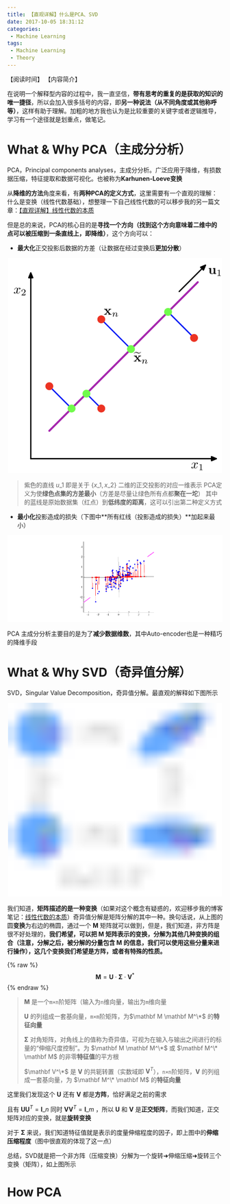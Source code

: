```yaml
---
title: 【直观详解】什么是PCA、SVD
date: 2017-10-05 18:31:12
categories:
 - Machine Learning
tags:
 - Machine Learning
 - Theory
---
```


【阅读时间】
【内容简介】

<!-- more -->

在说明一个解释型内容的过程中，我一直坚信，**带有思考的重复的是获取的知识的唯一捷径**，所以会加入很多括号的内容，即**另一种说法（从不同角度或其他称呼等）**，这样有助于理解。加粗的地方我也认为是比较重要的关键字或者逻辑推导，学习有一个途径就是划重点，做笔记。

# What & Why PCA（主成分分析）

PCA，Principal components analyses，主成分分析。广泛应用于降维，有损数据压缩，特征提取和数据可视化。也被称为**Karhunen-Loeve变换**

从**降维的方法**角度来看，有**两种PCA的定义方式**，这里需要有一个直观的理解：什么是变换（线性代数基础），想整理一下自己线性代数的可以移步我的另一篇文章：[【直观详解】线性代数的本质](https://charlesliuyx.github.io/2017/10/06/%E3%80%90%E7%9B%B4%E8%A7%82%E8%AF%A6%E8%A7%A3%E3%80%91%E7%BA%BF%E6%80%A7%E4%BB%A3%E6%95%B0%E7%9A%84%E6%9C%AC%E8%B4%A8/)

但是总的来说，PCA的核心目的是**寻找一个方向（找到这个方向意味着二维中的点可以被压缩到一条直线上，即降维）**，这个方向可以：

- **最大化**正交投影后数据的方差（让数据在经过变换后**更加分散**）

<div align="center"><img src="【直观详解】什么是PCA、SVD/PCA.png" alt="往低维度的投影直观表示图" width="500px"></div>

> 紫色的直线 $u\_1$ 即是关于 $\{x\_1,x\_2\}$ 二维的正交投影的对应一维表示
> PCA定义为使**绿色点集的方差最小**（方差是尽量让绿色所有点都**聚在一坨**）
> 其中的蓝线是原始数据集（红点）到**低纬度的距离**，这可以引出第二种定义方式

- **最小化**投影造成的损失（下图中**所有红线（投影造成的损失）**加起来最小）

![投影造成的损失](【直观详解】什么是PCA、SVD/PCAani.gif)

PCA 主成分分析主要目的是为了**减少数据维数**，其中Auto-encoder也是一种精巧的降维手段

# What & Why SVD（奇异值分解）

SVD，Singular Value Decomposition，奇异值分解。最直观的解释如下图所示

<div align="center"><img src="【直观详解】什么是PCA、SVD/SVD.svg" alt="往低维度的投影直观表示图" width="500px"></div>

我们知道，**矩阵描述的是一种变换**（如果对这个概念有疑惑的，欢迎移步我的博客笔记：[线性代数的本质](https://charlesliuyx.github.io/2017/10/06/%E3%80%90%E7%9B%B4%E8%A7%82%E8%AF%A6%E8%A7%A3%E3%80%91%E7%BA%BF%E6%80%A7%E4%BB%A3%E6%95%B0%E7%9A%84%E6%9C%AC%E8%B4%A8/)）奇异值分解是矩阵分解的其中一种。换句话说，从上图的圆**变换**为右边的椭圆，通过一个 $\mathbf M$ 矩阵就可以做到，但是，我们知道，非方阵是很不好处理的，**我们希望，可以把 $\mathbf M$ 矩阵表示的变换，分解为其他几种变换的组合（注意，分解之后，被分解的分量包含 $\mathbf M$ 的信息，我们可以使用这些分量来进行操作），这几个变换我们希望是方阵，或者有特殊的性质。**

{% raw %}
$$
\mathbf M = \mathbf U \cdot \mathbf \Sigma \cdot \mathbf V^*
$$
{% endraw %}

> $\mathbf M$ 是一个`m×n`阶矩阵（输入为`n`维向量，输出为`m`维向量
>
> $\mathbf U$ 的列组成一套基向量，`m×m`阶矩阵，为$\mathbf M \mathbf M^\*$ 的**特征向量**
>
> $\mathbf \Sigma$ 对角矩阵，对角线上的值称为奇异值，可视为在输入与输出之间进行的标量的“伸缩尺度控制”。为 $\mathbf M \mathbf M^\*$ 或 $\mathbf M^\* \mathbf M$ 的非零**特征值**的平方根
>
> $\mathbf V^\*$ 是 $\mathbf V$ 的共轭转置（实数域即 $\mathbf V^T$），`n×n`阶矩阵，$\mathbf V$ 的列组成一套基向量，为 $\mathbf M^\* \mathbf M$ 的**特征向量**

这里我们发现这个 $\mathbf U$ 还有 $\mathbf V$ 都是**方阵**，恰好满足之前的需求

且有 $\mathbf U \mathbf U^T = \mathbf I\_n$ 同时 $\mathbf V \mathbf V^T = \mathbf I\_m$ ，所以 $\mathbf U$ 和 $\mathbf V$ 是**正交矩阵**，而我们知道，正交矩阵对应的变换，就是**旋转变换**

对于 $\mathbf \Sigma$ 来说，我们知道特征值就是表示的度量伸缩程度的因子，即上图中的**伸缩压缩程度**（图中很直观的体现了这一点）

总结，SVD就是把一个非方阵（压缩变换）分解为一个旋转➜伸缩压缩➜旋转三个变换（矩阵），如上图所示

# How PCA











